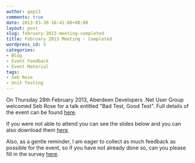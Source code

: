 ```yaml
---
author: gep13
comments: true
date: 2013-03-30 16:41:00+00:00
layout: post
slug: february-2013-meeting-completed
title: February 2013 Meeting - Completed
wordpress_id: 5
categories:
- Blog
- Event Feedback
- Event Material
tags:
- Seb Rose
- Unit Testing
---
```


On Thursday 28th February 2013, Aberdeen Developers .Net User Group welcomed Seb Rose for a talk entitled "Bad Test, Good Test". Full details of the event can be found [here](http://adnuguk-feb2013.eventbrite.com/).




If you were not able to attend you can see the slides below and you can also download them [here](http://www.aberdeendevelopers.co.uk/Uploads/Meetings/DunDDD%20-%20Bad%20Test,%20Good%20Test.pdf).




Also, as a gentle reminder, I am eager to collect as much feedback as possible for the event, so if you have not already done so, can you please fill in the survey [here](http://www.surveymonkey.com/s/9ZFBVWN).
